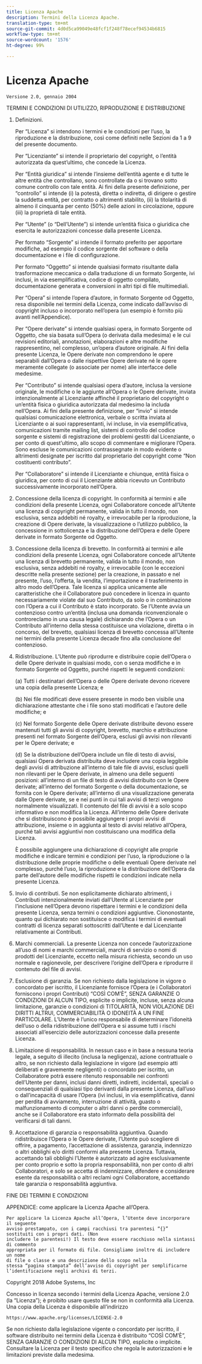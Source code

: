 ```yaml
---
title: Licenza Apache
description: Termini della Licenza Apache.
translation-type: tm+mt
source-git-commit: 4d0d5ca99049e48fcf1f248f78ecef94534b6815
workflow-type: tm+mt
source-wordcount: '1576'
ht-degree: 99%

---
```



# Licenza Apache

    Versione 2.0, gennaio 2004
<!--                        https://www.apache.org/licenses/  -->

TERMINI E CONDIZIONI DI UTILIZZO, RIPRODUZIONE E DISTRIBUZIONE

1. Definizioni.

   Per “Licenza” si intendono i termini e le condizioni per l’uso, la riproduzione e la distribuzione, così come definiti nelle Sezioni da 1 a 9 del presente documento.

   Per “Licenziante” si intende il proprietario del copyright, o l’entità autorizzata da quest’ultimo, che concede la Licenza.

   Per “Entità giuridica” si intende l’insieme dell’entità agente e di tutte le altre entità che controllano, sono controllate da o si trovano sotto comune controllo con tale entità. Ai fini della presente definizione, per “controllo” si intende (i) la potestà, diretta o indiretta, di dirigere o gestire la suddetta entità, per contratto o altrimenti stabilito, (ii) la titolarità di almeno il cinquanta per cento (50%) delle azioni in circolazione, oppure (iii) la proprietà di tale entità.

   Per “Utente” (o “Dell’Utente”) si intende un’entità fisica o giuridica che esercita le autorizzazioni concesse dalla presente Licenza.

   Per formato “Sorgente” si intende il formato preferito per apportare modifiche, ad esempio il codice sorgente del software o della documentazione e i file di configurazione.

   Per formato “Oggetto” si intende qualsiasi formato risultante dalla trasformazione meccanica o dalla traduzione di un formato Sorgente, ivi inclusi, in via esemplificativa, codice di oggetto compilato, documentazione generata e conversioni in altri tipi di file multimediali.

   Per “Opera” si intende l’opera d’autore, in formato Sorgente od Oggetto, resa disponibile nei termini della Licenza, come indicato dall’avviso di copyright incluso o incorporato nell’opera (un esempio è fornito più avanti nell’Appendice).

   Per “Opere derivate” si intende qualsiasi opera, in formato Sorgente od Oggetto, che sia basata sull’Opera (o derivata dalla medesima) e le cui revisioni editoriali, annotazioni, elaborazioni e altre modifiche rappresentino, nel complesso, un’opera d’autore originale. Ai fini della presente Licenza, le Opere derivate non comprendono le opere separabili dall’Opera o dalle rispettive Opere derivate né le opere meramente collegate (o associate per nome) alle interfacce delle medesime.

   Per “Contributo” si intende qualsiasi opera d’autore, inclusa la versione originale, le modifiche o le aggiunte all’Opera o le Opere derivate, inviata intenzionalmente al Licenziante affinché il proprietario del copyright o un’entità fisica o giuridica autorizzata dal medesimo la includa nell’Opera. Ai fini della presente definizione, per “invio” si intende qualsiasi comunicazione elettronica, verbale o scritta inviata al Licenziante o ai suoi rappresentanti, ivi incluse, in via esemplificativa, comunicazioni tramite mailing list, sistemi di controllo del codice sorgente e sistemi di registrazione dei problemi gestiti dal Licenziante, o per conto di quest’ultimo, allo scopo di commentare e migliorare l’Opera. Sono escluse le comunicazioni contrassegnate in modo evidente o altrimenti designate per iscritto dal proprietario del copyright come “Non costituenti contributo”.

   Per “Collaboratore” si intende il Licenziante e chiunque, entità fisica o giuridica, per conto di cui il Licenziante abbia ricevuto un Contributo successivamente incorporato nell’Opera.

2. Concessione della licenza di copyright. In conformità ai termini e alle condizioni della presente Licenza, ogni Collaboratore concede all’Utente una licenza di copyright permanente, valida in tutto il mondo, non esclusiva, senza addebiti né royalty, e irrevocabile per la riproduzione, la creazione di Opere derivate, la visualizzazione o l’utilizzo pubblico, la concessione in sottolicenza e la distribuzione dell’Opera e delle Opere derivate in formato Sorgente od Oggetto.

3. Concessione della licenza di brevetto. In conformità ai termini e alle condizioni della presente Licenza, ogni Collaboratore concede all’Utente una licenza di brevetto permanente, valida in tutto il mondo, non esclusiva, senza addebiti né royalty, e irrevocabile (con le eccezioni descritte nella presente sezione) per la creazione, in passato e nel presente, l’uso, l’offerta, la vendita, l’importazione e il trasferimento in altro modo dell’Opera. Tale licenza si applica unicamente alle caratteristiche che il Collaboratore può concedere in licenza in quanto necessariamente violate dal suo Contributo, da solo o in combinazione con l’Opera a cui il Contributo è stato incorporato. Se l’Utente avvia un contenzioso contro un’entità (inclusa una domanda riconvenzionale o controreclamo in una causa legale) dichiarando che l’Opera o un Contributo all’interno della stessa costituisce una violazione, diretta o in concorso, del brevetto, qualsiasi licenza di brevetto concessa all’Utente nei termini della presente Licenza decade fino alla conclusione del contenzioso.

4. Ridistribuzione. L’Utente può riprodurre e distribuire copie dell’Opera o delle Opere derivate in qualsiasi modo, con o senza modifiche e in formato Sorgente od Oggetto, purché rispetti le seguenti condizioni:

   (a) Tutti i destinatari dell’Opera o delle Opere derivate devono ricevere una copia della presente Licenza; e

   (b) Nei file modificati deve essere presente in modo ben visibile una dichiarazione attestante che i file sono stati modificati e l’autore delle modifiche; e

   (c) Nel formato Sorgente delle Opere derivate distribuite devono essere mantenuti tutti gli avvisi di copyright, brevetto, marchio e attribuzione presenti nel formato Sorgente dell’Opera, esclusi gli avvisi non rilevanti per le Opere derivate; e

   (d) Se la distribuzione dell’Opera include un file di testo di avvisi, qualsiasi Opera derivata distribuita deve includere una copia leggibile degli avvisi di attribuzione all’interno di tale file di avvisi, esclusi quelli non rilevanti per le Opere derivate, in almeno una delle seguenti posizioni: all’interno di un file di testo di avvisi distribuito con le Opere derivate; all’interno del formato Sorgente o della documentazione, se fornita con le Opere derivate; all’interno di una visualizzazione generata dalle Opere derivate, se e nei punti in cui tali avvisi di terzi vengono normalmente visualizzati. Il contenuto del file di avvisi è a solo scopo informativo e non modifica la Licenza. All’interno delle Opere derivate che si distribuiscono è possibile aggiungere i propri avvisi di attribuzione, insieme o in aggiunta al testo di avvisi relativo all’Opera, purché tali avvisi aggiuntivi non costituiscano una modifica della Licenza.

   È possibile aggiungere una dichiarazione di copyright alle proprie modifiche e indicare termini e condizioni per l’uso, la riproduzione o la distribuzione delle proprie modifiche o delle eventuali Opere derivate nel complesso, purché l’uso, la riproduzione e la distribuzione dell’Opera da parte dell’autore delle modifiche rispetti le condizioni indicate nella presente Licenza.

5. Invio di contributi. Se non esplicitamente dichiarato altrimenti, i Contributi intenzionalmente inviati dall’Utente al Licenziante per l’inclusione nell’Opera devono rispettare i termini e le condizioni della presente Licenza, senza termini o condizioni aggiuntive. Ciononostante, quanto qui dichiarato non sostituisce o modifica i termini di eventuali contratti di licenza separati sottoscritti dall’Utente e dal Licenziante relativamente ai Contributi.

6. Marchi commerciali. La presente Licenza non concede l’autorizzazione all’uso di nomi e marchi commerciali, marchi di servizio o nomi di prodotti del Licenziante, eccetto nella misura richiesta, secondo un uso normale e ragionevole, per descrivere l’origine dell’Opera e riprodurre il contenuto del file di avvisi.

7. Esclusione di garanzia. Se non richiesto dalla legislazione in vigore o concordato per iscritto, il Licenziante fornisce l’Opera (e i Collaboratori forniscono i propri Contributi) “COSÌ COM’È”, SENZA GARANZIE O CONDIZIONI DI ALCUN TIPO, esplicite o implicite, incluse, senza alcuna limitazione, garanzie o condizioni di TITOLARITÀ, NON VIOLAZIONE DEI DIRITTI ALTRUI, COMMERCIABILITÀ O IDONEITÀ A UN FINE PARTICOLARE. L’Utente è l’unico responsabile di determinare l’idoneità dell’uso o della ridistribuzione dell’Opera e si assume tutti i rischi associati all’esercizio delle autorizzazioni concesse dalla presente Licenza.

8. Limitazione di responsabilità. In nessun caso e in base a nessuna teoria legale, a seguito di illecito (inclusa la negligenza), azione contrattuale o altro, se non richiesto dalla legislazione in vigore (ad esempio atti deliberati e gravemente negligenti) o concordato per iscritto, un Collaboratore potrà essere ritenuto responsabile nei confronti dell’Utente per danni, inclusi danni diretti, indiretti, incidentali, speciali o consequenziali di qualsiasi tipo derivanti dalla presente Licenza, dall’uso o dall’incapacità di usare l’Opera (ivi inclusi, in via esemplificativa, danni per perdita di avviamento, interruzione di attività, guasto o malfunzionamento di computer o altri danni o perdite commerciali), anche se il Collaboratore era stato informato della possibilità del verificarsi di tali danni.

9. Accettazione di garanzia o responsabilità aggiuntiva. Quando ridistribuisce l’Opera o le Opere derivate, l’Utente può scegliere di offrire, a pagamento, l’accettazione di assistenza, garanzia, indennizzo o altri obblighi e/o diritti conformi alla presente Licenza. Tuttavia, accettando tali obblighi l’Utente è autorizzato ad agire esclusivamente per conto proprio e sotto la propria responsabilità, non per conto di altri Collaboratori, e solo se accetta di indennizzare, difendere e considerare esente da responsabilità o altri reclami ogni Collaboratore, accettando tale garanzia o responsabilità aggiuntiva.

FINE DEI TERMINI E CONDIZIONI

APPENDICE: come applicare la Licenza Apache all’Opera.

    Per applicare la Licenza Apache all’Opera, l’Utente deve incorporare il seguente 
    avviso prestampato, con i campi racchiusi tra parentesi “{}”
    sostituiti con i propri dati. (Non
    includere le parentesi!) Il testo deve essere racchiuso nella sintassi di commento
    appropriata per il formato di file. Consigliamo inoltre di includere un nome
    di file o classe e una descrizione dello scopo nella
    stessa “pagina stampata” dell’avviso di copyright per semplificarne
    l’identificazione negli archivi di terzi.

Copyright 2018 Adobe Systems, Inc

Concesso in licenza secondo i termini della Licenza Apache, versione 2.0 (la “Licenza”); è proibito usare questo file se non in conformità alla Licenza.
Una copia della Licenza è disponibile all’indirizzo

    https://www.apache.org/licenses/LICENSE-2.0

Se non richiesto dalla legislazione vigente o concordato per iscritto, il software distribuito nei termini della Licenza è distribuito “COSÌ COM’È”, SENZA GARANZIE O CONDIZIONI DI ALCUN TIPO, esplicite o implicite.
Consultare la Licenza per il testo specifico che regola le autorizzazioni e le limitazioni previste dalla medesima.

